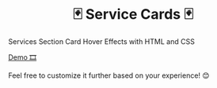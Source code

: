<h1 align="center">🃏 Service Cards 🃏</h1> 
Services Section Card Hover Effects with HTML and CSS

<a href="https://codepen.io/Hadil-Ben-Abdallah/pen/BaXyOLK">Demo 🎞</a>

Feel free to customize it further based on your experience! 😊
